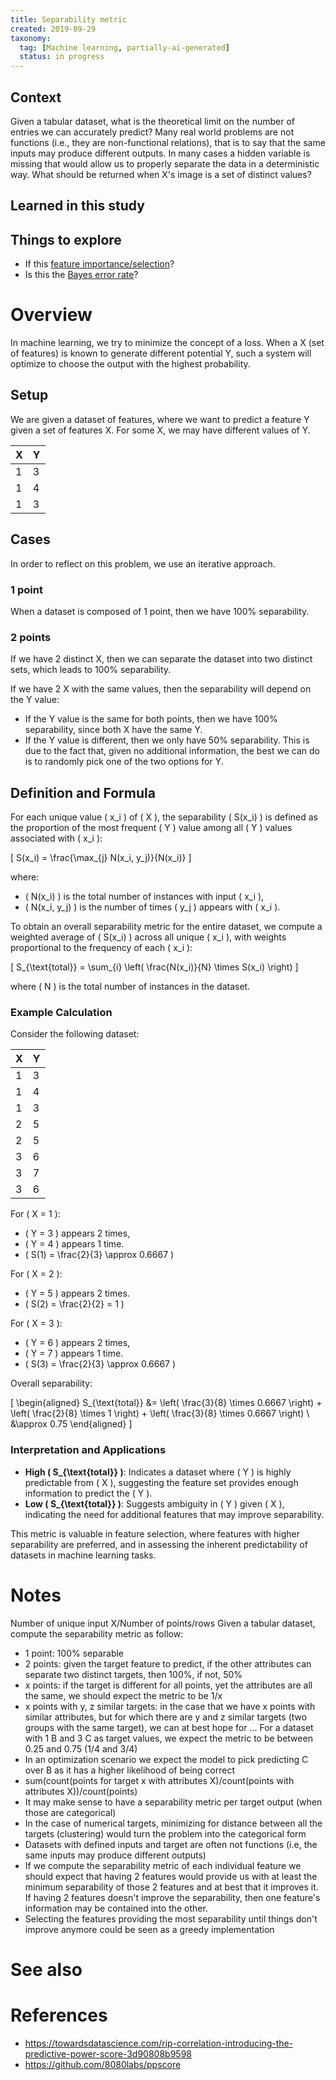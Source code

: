 ```yaml
---
title: Separability metric
created: 2019-09-29
taxonomy:
  tag: [Machine learning, partially-ai-generated]
  status: in progress
---
```


## Context
Given a tabular dataset, what is the theoretical limit on the number of entries we can accurately predict?
Many real world problems are not functions (i.e., they are non-functional relations), that is to say that the same inputs may produce different outputs.
In many cases a hidden variable is missing that would allow us to properly separate the data in a deterministic way.
What should be returned when X's image is a set of distinct values?

## Learned in this study

## Things to explore
* If this [feature importance/selection](https://en.wikipedia.org/wiki/Feature_selection)?
* Is this the [Bayes error rate](https://en.wikipedia.org/wiki/Bayes_error_rate)?

# Overview
In machine learning, we try to minimize the concept of a loss. When a X (set of features) is known to generate different potential Y, such a system will optimize to choose the output with the highest probability.

## Setup
We are given a dataset of features, where we want to predict a feature Y given a set of features X. For some X, we may have different values of Y.

| X | Y |
|---|---|
| 1 | 3 |
| 1 | 4 |
| 1 | 3 |

## Cases
In order to reflect on this problem, we use an iterative approach.

### 1 point
When a dataset is composed of 1 point, then we have 100% separability.

### 2 points
If we have 2 distinct X, then we can separate the dataset into two distinct sets, which leads to 100% separability.

If we have 2 X with the same values, then the separability will depend on the Y value:
* If the Y value is the same for both points, then we have 100% separability, since both X have the same Y.
* If the Y value is different, then we only have 50% separability. This is due to the fact that, given no additional information, the best we can do is to randomly pick one of the two options for Y.

## Definition and Formula

For each unique value \( x_i \) of \( X \), the separability \( S(x_i) \) is defined as the proportion of the most frequent \( Y \) value among all \( Y \) values associated with \( x_i \):

\[
S(x_i) = \frac{\max_{j} N(x_i, y_j)}{N(x_i)}
\]

where:
- \( N(x_i) \) is the total number of instances with input \( x_i \),
- \( N(x_i, y_j) \) is the number of times \( y_j \) appears with \( x_i \).

To obtain an overall separability metric for the entire dataset, we compute a weighted average of \( S(x_i) \) across all unique \( x_i \), with weights proportional to the frequency of each \( x_i \):

\[
S_{\text{total}} = \sum_{i} \left( \frac{N(x_i)}{N} \times S(x_i) \right)
\]

where \( N \) is the total number of instances in the dataset.

### Example Calculation

Consider the following dataset:

| X | Y |
|---|---|
| 1 | 3 |
| 1 | 4 |
| 1 | 3 |
| 2 | 5 |
| 2 | 5 |
| 3 | 6 |
| 3 | 7 |
| 3 | 6 |

For \( X = 1 \):
- \( Y = 3 \) appears 2 times,
- \( Y = 4 \) appears 1 time.
- \( S(1) = \frac{2}{3} \approx 0.6667 \)

For \( X = 2 \):
- \( Y = 5 \) appears 2 times.
- \( S(2) = \frac{2}{2} = 1 \)

For \( X = 3 \):
- \( Y = 6 \) appears 2 times,
- \( Y = 7 \) appears 1 time.
- \( S(3) = \frac{2}{3} \approx 0.6667 \)

Overall separability:

\[
\begin{aligned}
S_{\text{total}} &= \left( \frac{3}{8} \times 0.6667 \right) + \left( \frac{2}{8} \times 1 \right) + \left( \frac{3}{8} \times 0.6667 \right) \\
&\approx 0.75
\end{aligned}
\] 

### Interpretation and Applications

- **High \( S_{\text{total}} \)**: Indicates a dataset where \( Y \) is highly predictable from \( X \), suggesting the feature set provides enough information to predict the \( Y \).
- **Low \( S_{\text{total}} \)**: Suggests ambiguity in \( Y \) given \( X \), indicating the need for additional features that may improve separability.

This metric is valuable in feature selection, where features with higher separability are preferred, and in assessing the inherent predictability of datasets in machine learning tasks.

# Notes
Number of unique input X/Number of points/rows
Given a tabular dataset, compute the separability metric as follow:
* 1 point: 100% separable
* 2 points: given the target feature to predict, if the other attributes can separate two distinct targets, then 100%, if not, 50%
* x points: if the target is different for all points, yet the attributes are all the same, we should expect the metric to be 1/x
* x points with y, z similar targets: in the case that we have x points with similar attributes, but for which there are y and z similar targets (two groups with the same target), we can at best hope for ...
For a dataset with 1 B and 3 C as target values, we expect the metric to be between 0.25 and 0.75 (1/4 and 3/4)
* In an optimization scenario we expect the model to pick predicting C over B as it has a higher likelihood of being correct
* sum(count(points for target x with attributes X)/count(points with attributes X))/count(points)
* It may make sense to have a separability metric per target output (when those are categorical)
* In the case of numerical targets, minimizing for distance between all the targets (clustering) would turn the problem into the categorical form
* Datasets with defined inputs and target are often not functions (i.e, the same inputs may produce different outputs)
* If we compute the separability metric of each individual feature we should expect that having 2 features would provide us with at least the minimum separability of those 2 features and at best that it improves it. If having 2 features doesn't improve the separability, then one feature's information may be contained into the other.
* Selecting the features providing the most separability until things don't improve anymore could be seen as a greedy implementation

# See also

# References
* https://towardsdatascience.com/rip-correlation-introducing-the-predictive-power-score-3d90808b9598
* https://github.com/8080labs/ppscore
